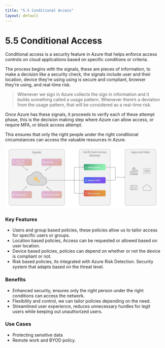 ```yaml
---
title: "5.5 Conditional Access"
layout: default
---
```


# 5.5 Conditional Access

Conditional access is a security feature in Azure that helps enforce access controls on cloud applications based on specific conditions or criteria.

The process begins with the signals, these are pieces of information, to make a decision like a security check, the signals include user and their location, device they’re using using is secure and compliant, browser they’re using, and real-time risk. 

> Whenever we sign in Azure collects the sign in information and it builds something called a usage pattern. Whenever there’s a deviation from the usage pattern, that will be considered as a real-time risk.
> 

Once Azure has these signals, it proceeds to verify each of these attempt phase, this is the decision making step where Azure can allow access, or require MFA, or block access attempt.

This ensures that only the right people under the right conditional circumstances can access the valuable resources in Azure.

 

![image.png](/assets/images/image-4.png)

### Key Features

- Users and group based policies, these policies allow us to tailor access for specific users or groups.
- Location based policies, Access can be requested or allowed based on user location.
- Device based policies, policies can depend on whether or not the device is compliant or not.
- Risk based policies, its integrated with Azure Risk Detection. Security system that adapts based on the threat level.

### Benefits

- Enhanced security, ensures only the right person under the right conditions can access the network.
- Flexibility and control, we can tailor policies depending on the need.
- Streamlined user experience, reduces unnecessary hurdles for legit users while keeping out unauthorized users.

### Use Cases

- Protecting sensitive data
- Remote work and BYOD policy.